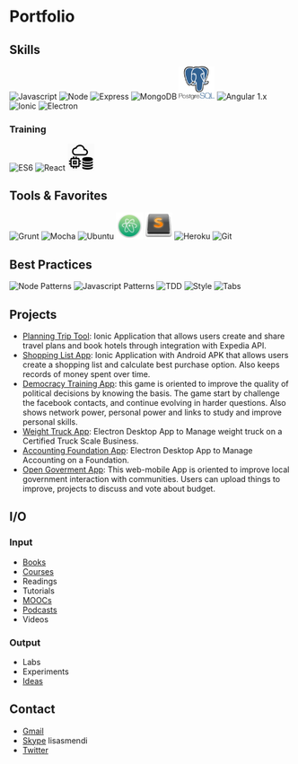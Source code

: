 # Portfolio

## Skills
<img src="http://i.stack.imgur.com/Mmww2.png" height="64" title="Javascript">
<img src="https://nodejs.org/static/images/logos/nodejs-new-pantone-black.png" height="64" title="Node">
<img src="https://i.cloudup.com/zfY6lL7eFa-3000x3000.png" width="128" title="Express">
<img src="https://webassets.mongodb.com/_com_assets/cms/mongodb-logo-rgb-j6w271g1xn.jpg" width="128" title="MongoDB">
<img src="https://raw.githubusercontent.com/docker-library/docs/master/postgres/logo.png" width="64" title="PostgreSQL">
<img src="https://angularjs.org/img/ng-logo.png" height="64" title="Angular 1.x">
<img src="http://ionicframework.com/img/ionic-logo-blog.png" height="64" title="Ionic">
<img src="https://comsysto.files.wordpress.com/2015/09/electorn-logo-2.png?w=300&h=300" width="64" title="Electron">

### Training
<img src="https://frontendmasters.com/assets/es6-logo.png" width="48" title="ES6">
<img src="https://upload.wikimedia.org/wikipedia/commons/thumb/5/57/React.js_logo.svg/50px-React.js_logo.svg.png" width="48" title="React">
<img src="/images/swicon.png" width="48" title="Progressive Web App">

## Tools & Favorites
<img src="http://gruntjs.com/img/grunt-logo.png" height="48" title="Grunt">
<img src="https://cldup.com/xFVFxOioAU.svg" width="48" title="Mocha">
<img src="https://lh5.googleusercontent.com/-2YS1ceHWyys/AAAAAAAAAAI/AAAAAAAAAAc/0LCb_tsTvmU/s46-c-k/photo.jpg" width="48" title="Ubuntu">
<img src="/images/atom_100.png" width="48" title="Atom">
<img src="/images/sublime.png" width="48" title="Sublime">
<img src="https://worldvectorlogo.com/logos/heroku.svg" height="48" title="Heroku">
<img src="https://git-scm.com/images/logos/downloads/Git-Icon-1788C.png" width="48" title="Git">

## Best Practices
![Node Patterns](https://img.shields.io/badge/node%20patterns-10%25-green.svg)
![Javascript Patterns](https://img.shields.io/badge/javascript%20patterns-10%25-green.svg)
![TDD](https://img.shields.io/badge/TDD-10%25-green.svg)
![Style](https://img.shields.io/badge/Style-30%25-green.svg)
![Tabs](https://img.shields.io/badge/Tabs-100%25-brightgreen.svg)

## Projects
* [Planning Trip Tool](projects.md#planning-trip-tool): Ionic Application that allows users create and share travel plans and book hotels through integration with Expedia API.
* [Shopping List App](projects.md#shopping-list-app): Ionic Application with Android APK that allows users create a shopping list and calculate best purchase option. Also keeps records of money spent over time.
* [Democracy Training App](projects.md#democracy-training-app): this game is oriented to improve the quality of political decisions by knowing the basis. The game start by challenge the facebook contacts, and continue evolving in harder questions. Also shows network power, personal power and links to study and improve personal skills.
* [Weight Truck App](projects.md#weight-truck-app): Electron Desktop App to Manage weight truck on a Certified Truck Scale Business.
* [Accounting Foundation App](projects.md#accounting-foundation-app): Electron Desktop App to Manage Accounting on a Foundation.
* [Open Goverment App](projects.md#open-goverment-app): This web-mobile App is oriented to improve local government interaction with communities. Users can upload things to improve, projects to discuss and vote about budget.

## I/O
### Input
* [Books](books.md)
* [Courses](courses.md)
* Readings
* Tutorials
* [MOOCs](moocs.md)
* [Podcasts](podcasts.md)
* Videos

### Output
* Labs
* Experiments
* [Ideas](ideas.md)


## Contact
* [Gmail](mailto:lucas.isasmendi@gmail.com)
* [Skype](skype:<lisasmendi>?call) lisasmendi
* [Twitter](https://twitter.com/Lucas_Isasmendi)
